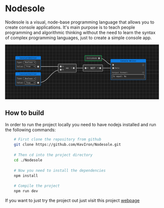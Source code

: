 # Nodesole

Nodesole is a visual, node-base programming language that allows you to create console applications. It's main purpose is to teach people programming and algorithmic thinking without the need to learn the syntax of complex programming languages, just to create a simple console app.

![Demo image](https://github.com/KevIron/Nodesole/blob/main/imgs/demo.png)

## How to build

In order to run the project locally you need to have nodejs installed and run the following commands:
```bash
    # First clone the repository from github
    git clone https://github.com/KevIron/Nodesole.git

    # Then cd into the project directory
    cd ./Nodesole

    # Now you need to install the dependencies
    npm install

    # Compile the project
    npm run dev
```
If you want to just try the project out just visit this project [webpage](https://nodesole.netlify.app)
